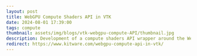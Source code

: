 ```yaml
---
layout: post
title: WebGPU Compute Shaders API in VTK
date: 2024-08-01 17:39:00
tags: compute
thumbnail: assets/img/blogs/vtk-webgpu-compute-API/thumbnail.jpg
description: Development of a compute shaders API wrapper around the WebGPU Dawn C++ implementation in VTK
redirect: https://www.kitware.com/webgpu-compute-api-in-vtk/
---
```

